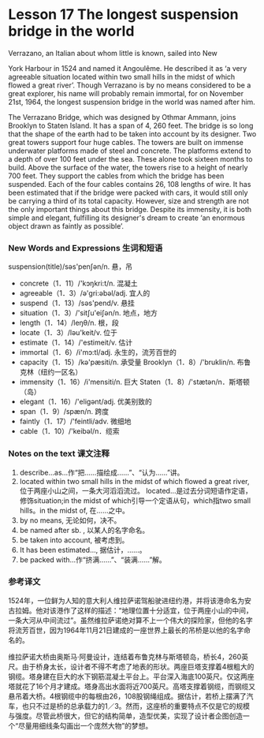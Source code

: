 # Lesson 17 The longest suspension bridge in the world
Verrazano, an Italian about whom little is known, sailed into New

York Harbour in 1524 and named it Angoulême. He described it as ‘a very agreeable situation located within two small hills in the midst of which flowed a great river’. Though Verrazano is by no means considered to be a great explorer, his name will probably remain immortal, for on November 21st, 1964, the longest suspension bridge in the world was named after him.

The Verrazano Bridge, which was designed by Othmar Ammann, joins Brooklyn to Staten Island. It has a span of 4, 260 feet. The bridge is so long that the shape of the earth had to be taken into account by its designer. Two great towers support four huge cables. The towers are built on immense underwater platforms made of steel and concrete. The platforms extend to a depth of over 100 feet under the sea. These alone took sixteen months to build. Above the surface of the water, the towers rise to a height of nearly 700 feet. They support the cables from which the bridge has been suspended. Each of the four cables contains 26, 108 lengths of wire. It has been estimated that if the bridge were packed with cars, it would still only be carrying a third of its total capacity. However, size and strength are not the only important things about this bridge. Despite its immensity, it is both simple and elegant, fulfilling its designer's dream to create ‘an enormous object drawn as faintly as possible’.

### New Words and Expressions 生词和短语

suspension(title)/səs'penʃən/n. 悬，吊
* concrete（1．11）/'kɔŋkri:t/n. 混凝土
* agreeable（1．3）/ə'gri:əbəl/adj. 宜人的
* suspend（1．13）/səs'pend/v. 悬挂
* situation（1．3）/'sitʃu'eiʃən/n. 地点，地方
* length（1．14）/leŋθ/n. 根，段
* locate（1．3）/ləu'keit/v. 位于
* estimate（1．14）/'estimeit/v. 估计
* immortal（1．6）/i'mɔ:tl/adj. 永生的，流芳百世的
* capacity（1．15）/kə'pæsiti/n. 承受量
	Brooklyn（1．8）/'bruklin/n. 布鲁克林（纽约一区名）
* immensity（1．16）/i'mensiti/n. 巨大
	Staten（1．8）/'stætən/n．斯塔顿（岛）
* elegant（1．16）/'eligənt/adj. 优美别致的
* span（1．9）/spæn/n. 跨度
* faintly（1．17）/'feintli/adv. 微细地
* cable（1．10）/'keibəl/n．缆索

### Notes on the text 课文注释

1. describe…as…作“把……描绘成……”、“认为……”讲。
2. located within two small hills in the midst of which flowed a great river, 位于两座小山之间，一条大河滔滔流过。
	located…是过去分词短语作定语，修饰situation;in the midst of which引导一个定语从句，which指two small hills。in the midst of, 在……之中。
3. by no means, 无论如何，决不。
4. be named after sb. , 以某人的名字命名。
5. be taken into account, 被考虑到。
6. It has been estimated…, 据估计，……。
7. be packed with…作“挤满……”、“装满……”解。

### 参考译文

1524年，一位鲜为人知的意大利人维拉萨诺驾船驶进纽约港，并将该港命名为安古拉姆。他对该港作了这样的描述：“地理位置十分适宜，位于两座小山的中间，一条大河从中间流过”。虽然维拉萨诺绝对算不上一个伟大的探险家，但他的名字将流芳百世，因为1964年11月21日建成的一座世界上最长的吊桥是以他的名字命名的。

维拉萨诺大桥由奥斯马·阿曼设计，连结着布鲁克林与斯塔顿岛，桥长4，260英尺。由于桥身太长，设计者不得不考虑了地表的形状。两座巨塔支撑着4根粗大的钢缆。塔身建在巨大的水下钢筋混凝土平台上。平台深入海底100英尺。仅这两座塔就花了16个月才建成。塔身高出水面将近700英尺。高塔支撑着钢缆，而钢缆又悬吊着大桥。4根钢缆中的每根由26，108股钢绳组成。据估计，若桥上摆满了汽车，也只不过是桥的总承载力的1／3。然而，这座桥的重要特点不仅是它的规模与强度。尽管此桥很大，但它的结构简单，造型优美，实现了设计者企图创造一个“尽量用细线条勾画出一个庞然大物”的梦想。


